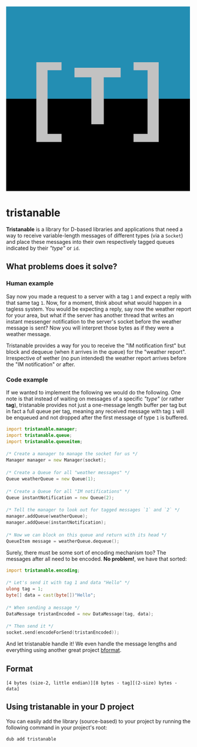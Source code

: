 ![](branding/logo_small.png)

tristanable
===========

**Tristanable** is a library for D-based libraries and applications that need a way to receive variable-length messages of different types (via a `Socket`) and place these messages into their own respectively tagged queues indicated by their _"type"_ or `id`.

## What problems does it solve?

### Human example

Say now you made a request to a server with a tag `1` and expect a reply with that same tag `1`. Now, for a moment, think about what would happen in a tagless system. You would be expecting a reply, say now the weather report for your area, but what if the server has another thread that writes an instant messenger notification to the server's socket before the weather message is sent? Now you will interpret those bytes as if they were a weather message.

Tristanable provides a way for you to receive the "IM notification first" but block and dequeue (when it arrives in the queue) for the "weather report". Irrespective of wether (no pun intended) the weather report arrives before the "IM notification" or after.

### Code example

If we wanted to implement the following we would do the following. One note is that instead of waiting on messages of a specific _"type"_ (or rather **tag**), tristanable provides not just a one-message length buffer per tag but in fact a full queue per tag, meaning any received message with tag `1` will be enqueued and not dropped after the first message of type `1` is buffered.

```d
import tristanable.manager;
import tristanable.queue;
import tristanable.queueitem;

/* Create a manager to manage the socket for us */
Manager manager = new Manager(socket);

/* Create a Queue for all "weather messages" */
Queue weatherQueue = new Queue(1);

/* Create a Queue for all "IM notifications" */
Queue instantNotification = new Queue(2);

/* Tell the manager to look out for tagged messages `1` and `2` */
manager.addQueue(weatherQueue);
manager.addQueue(instantNotification);

/* Now we can block on this queue and return with its head */
QueueItem message = weatherQueue.dequeue();
```

Surely, there must be some sort of encoding mechanism too? The messages after all need to be encoded. **No problem!**, we have that sorted:

```d
import tristanable.encoding;

/* Let's send it with tag 1 and data "Hello" */
ulong tag = 1;
byte[] data = cast(byte[])"Hello";

/* When sending a message */
DataMessage tristanEncoded = new DataMessage(tag, data);

/* Then send it */
socket.send(encodeForSend(tristanEncoded));
```

And let tristanable handle it! We even handle the message lengths and everything using another great project [bformat](http://deavmi.assigned.network/projects/bformat).

## Format

```
[4 bytes (size-2, little endian)][8 bytes - tag][(2-size) bytes - data]
```

## Using tristanable in your D project
You can easily add the library (source-based) to your project by running the following command in your
project's root:

```bash
dub add tristanable
```